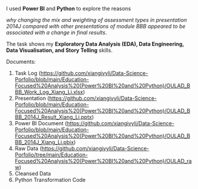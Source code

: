 I used **Power BI** and **Python** to explore the reasons 

*why changing the mix and weighting of assessment types in presentation 2014J compared with other presentations of module BBB appeared to be associated with a change in final results*. 

The task shows my **Exploratory Data Analysis (EDA), Data Engineering, Data Visualisation, and Story Telling** skills.

Documents:
1. Task Log (https://github.com/xiangivyli/Data-Science-Porfolio/blob/main/Education-Focused%20Analysis%20(Power%20BI%20and%20Python)/OULAD_BBB_Work_Log_Xiang_Li.xlsx)
2. Presentation (https://github.com/xiangivyli/Data-Science-Porfolio/blob/main/Education-Focused%20Analysis%20(Power%20BI%20and%20Python)/OULAD_BBB_2014J_Result_Xiang_Li.pptx)
3. Power BI Document (https://github.com/xiangivyli/Data-Science-Porfolio/blob/main/Education-Focused%20Analysis%20(Power%20BI%20and%20Python)/OULAD_BBB_2014J_Xiang_Li.pbix)
4. Raw Data (https://github.com/xiangivyli/Data-Science-Porfolio/tree/main/Education-Focused%20Analysis%20(Power%20BI%20and%20Python)/OULAD_raw)
5. Cleansed Data
6. Python Transformation Code
